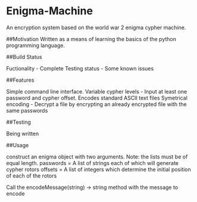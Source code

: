 # Enigma-Machine
An encryption system based on the world war 2 enigma cypher machine.

##Motivation
Written as a means of learning the basics of the python programming language.

##Build Status

Fuctionality - Complete
Testing status - Some known issues

##Features

Simple command line interface.
Variable cypher levels - Input at least one password and cypher offset.
Encodes standard ASCII text files
Symetrical encoding - Decrypt a file by encrypting an already encrypted file with the same passwords

##Testing

Being written

##Usage

construct an enigma object with two arguments. Note: the lists must be of equal length.
passwords = A list of strings each of which will generate cypher rotors
offsets = A list of integers which determine the initial position of each of the rotors

Call the encodeMessage(string) -> string method with the message to encode